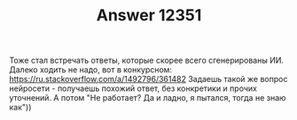 ﻿---
title: "Answer 12351"
se.owner.user_id: 361482
se.owner.display_name: "aford"
se.owner.link: "https://ru.meta.stackoverflow.com/users/361482/aford"
se.answer_id: 12351
se.question_id: 12327
se.post_type: answer
se.is_accepted: False
---
<p>Тоже стал встречать ответы, которые скорее всего сгенерированы ИИ. Далеко ходить не надо, вот в конкурсном: <a href="https://ru.stackoverflow.com/a/1492796/361482">https://ru.stackoverflow.com/a/1492796/361482</a>
Задаешь такой же вопрос нейросети - получаешь похожий ответ, без конкретики и прочих уточнений. А потом &quot;Не работает? Да и ладно, я пытался, тогда не знаю как&quot;))</p>
